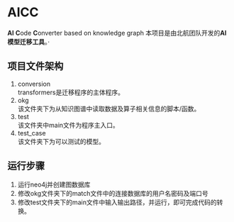 # AICC
**AI** **C**ode **C**onverter based on knowledge graph
本项目是由北航团队开发的**AI模型迁移工具**。·

## 项目文件架构
1. conversion  
    transformers是迁移程序的主体程序。
2. okg  
   该文件夹下为从知识图谱中读取数据及算子相关信息的脚本/函数。
3. test  
   该文件夹中main文件为程序主入口。
4. test_case  
   该文件夹下为可以测试的模型。

## 运行步骤
1. 运行neo4j并创建图数据库
2. 修改okg文件夹下的match文件中的连接数据库的用户名密码及端口号
3. 修改test文件夹下的main文件中输入输出路径，并运行，即可完成代码的转换。
